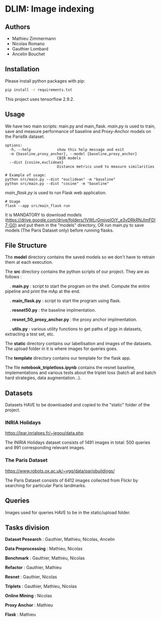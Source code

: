 # DLIM: Image indexing
## Authors
- Mathieu Zimmermann
- Nicolas Romano
- Gauthier Lombard
- Ancelin Bouchet

## Installation

Please install python packages with pip:
```sh
pip install -r requirements.txt
```
This project uses tensorflow 2.9.2.

## Usage

We have two main scripts: main.py and main_flask.
*main.py* is used to train, save and measure performance of baseline and Proxy-Anchor models on the Paris6k dataset.

```
options:
  -h, --help            show this help message and exit
  -m {baseline,proxy_anchor}, --model {baseline,proxy_anchor}
                        CBIR models
  --dist {cosine,euclidean}
                        Distance metrics used to measure similarities

# Example of usage:
python src/main.py --dist "euclidean" -m "baseline"
python src/main.py --dist "cosine" -m "baseline"
```
*main_flask.py* is used to run Flask web application.
```
# Usage
flask --app src/main_flask run
```
It is MANDATORY to download models (https://drive.google.com/drive/folders/1VWLrGmjvplOiY_e3vDRkRNJImFDl7-G0) and put them in the "models" directory, OR run main.py to save models (The Paris Dataset only) before running flasks.

## File Structure

The __model__ directory contains the saved models so we don't have to retrain them at each execution.

The __src__ directory contains the python scripts of our project. They are as follows :  

&nbsp;&nbsp;&nbsp;&nbsp;. __main.py__ : script to start the program on the shell. Compute the entire pipeline and print the mAp at the end.

&nbsp;&nbsp;&nbsp;&nbsp;. __main_flask.py__ : script to start the program using flask.

&nbsp;&nbsp;&nbsp;&nbsp;. __resnet50.py__ : the baseline implmentation.

&nbsp;&nbsp;&nbsp;&nbsp;. __resnet_50_proxy_anchor.py__ : the proxy anchor implmentation.

&nbsp;&nbsp;&nbsp;&nbsp;. __utils.py__ : various utility functions to get paths of jpgs in datasets, extracting a test set, etc.

The __static__ directory contains our labellisation and images of the datasets. The upload folder in it is where images for queries goes.

The __template__ directory contains our template for the flask app.

The file __notebook_tripletloss.ipynb__ contains the resnet baseline, implementations and various tests about the triplet loss (batch all and batch hard strategies, data augmentation...).

## Datasets

Datasets HAVE to be downloaded and copied to the "static" folder of the project.

### INRIA Holidays

https://lear.inrialpes.fr/~jegou/data.php

The INIRIA Holidays dataset consists of 1491 images in total: 500 queries and 991 corresponding relevant images.
 
### The Paris Dataset

https://www.robots.ox.ac.uk/~vgg/data/parisbuildings/

The Paris Dataset consists of 6412 images collected from Flickr by searching for particular Paris landmarks.

## Queries

Images used for queries HAVE to be in the static/upload folder.

## Tasks division

__Dataset Pesearch__ : Gauthier, Mathieu, Nicolas, Ancelin

__Data Preprocessing__ : Mathieu, Nicolas

__Benchmark__ : Gauthier, Mathieu, Nicolas

__Refactor__ : Gauthier, Mathieu

__Resnet__ : Gauthier, Nicolas

__Triplets__ : Gauthier, Mathieu, Nicolas

__Online Mining__ : Nicolas

__Proxy Anchor__ : Mathieu

__Flask__ : Mathieu
